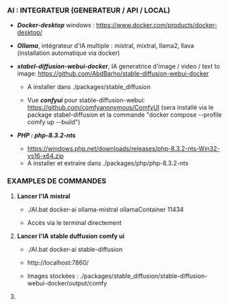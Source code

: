### AI : INTEGRATEUR (GENERATEUR / API / LOCAL) 

- ***Docker-desktop*** windows : https://www.docker.com/products/docker-desktop/


- ***Ollama***, intégrateur d'IA multiple : mistral, mixtral, llama2, llava (installation automatique via docker)


- ***stabel-diffusion-webui-docker***, IA generatrice d'image / video / text to image: https://github.com/AbdBarho/stable-diffusion-webui-docker
  - A installer dans ./packages/stable_diffusion

  - Vue ***confyui*** pour stable-diffusion-webui: https://github.com/comfyanonymous/ComfyUI (sera installé via le package stabel-diffusion et la commande "docker compose --profile comfy up --build")


- ***PHP : php-8.3.2-nts***
  - https://windows.php.net/downloads/releases/php-8.3.2-nts-Win32-vs16-x64.zip
  - A installer et extraire dans ./packages/php/php-8.3.2-nts

### EXAMPLES DE COMMANDES

1. **Lancer l'IA mistral**

    - ./AI.bat docker-ai ollama-mistral ollamaContainer 11434
   
    - Accès via le terminal directement


2. **Lancer l'IA stable duffusion comfy ui**

   - ./AI.bat docker-ai stable-diffusion

   - http://localhost:7860/
   
   - Images stockées : ./packages/stable_diffusion/stable-diffusion-webui-docker/output/comfy

3. 